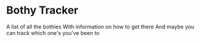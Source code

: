 # Bothy Tracker

A list of all the bothies
With information on how to get there
And maybe you can track which one's you've been to
